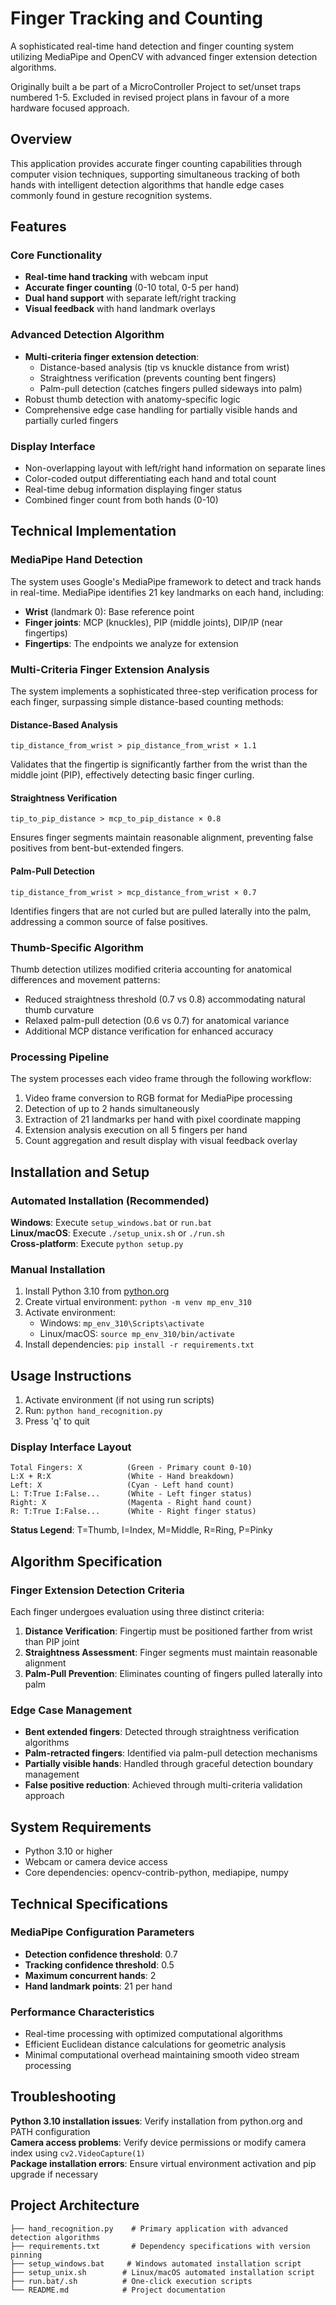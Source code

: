 # Finger Tracking and Counting

A sophisticated real-time hand detection and finger counting system utilizing MediaPipe and OpenCV with advanced finger extension detection algorithms.

Originally built a be part of a MicroController Project to set/unset traps numbered 1-5. Excluded in revised project plans in favour of a more hardware focused approach.

## Overview

This application provides accurate finger counting capabilities through computer vision techniques, supporting simultaneous tracking of both hands with intelligent detection algorithms that handle edge cases commonly found in gesture recognition systems.

## Features

### Core Functionality
- **Real-time hand tracking** with webcam input
- **Accurate finger counting** (0-10 total, 0-5 per hand)
- **Dual hand support** with separate left/right tracking
- **Visual feedback** with hand landmark overlays

### Advanced Detection Algorithm
- **Multi-criteria finger extension detection**:
  - Distance-based analysis (tip vs knuckle distance from wrist)
  - Straightness verification (prevents counting bent fingers)
  - Palm-pull detection (catches fingers pulled sideways into palm)
- Robust thumb detection with anatomy-specific logic
- Comprehensive edge case handling for partially visible hands and partially curled fingers

### Display Interface
- Non-overlapping layout with left/right hand information on separate lines
- Color-coded output differentiating each hand and total count
- Real-time debug information displaying finger status
- Combined finger count from both hands (0-10)

## Technical Implementation

### MediaPipe Hand Detection
The system uses Google's MediaPipe framework to detect and track hands in real-time. MediaPipe identifies 21 key landmarks on each hand, including:
- **Wrist** (landmark 0): Base reference point
- **Finger joints**: MCP (knuckles), PIP (middle joints), DIP/IP (near fingertips)
- **Fingertips**: The endpoints we analyze for extension

### Multi-Criteria Finger Extension Analysis
The system implements a sophisticated three-step verification process for each finger, surpassing simple distance-based counting methods:

#### Distance-Based Analysis
```
tip_distance_from_wrist > pip_distance_from_wrist × 1.1
```
Validates that the fingertip is significantly farther from the wrist than the middle joint (PIP), effectively detecting basic finger curling.

#### Straightness Verification
```
tip_to_pip_distance > mcp_to_pip_distance × 0.8
```
Ensures finger segments maintain reasonable alignment, preventing false positives from bent-but-extended fingers.

#### Palm-Pull Detection
```
tip_distance_from_wrist > mcp_distance_from_wrist × 0.7
```
Identifies fingers that are not curled but are pulled laterally into the palm, addressing a common source of false positives.

### Thumb-Specific Algorithm
Thumb detection utilizes modified criteria accounting for anatomical differences and movement patterns:
- Reduced straightness threshold (0.7 vs 0.8) accommodating natural thumb curvature
- Relaxed palm-pull detection (0.6 vs 0.7) for anatomical variance
- Additional MCP distance verification for enhanced accuracy

### Processing Pipeline
The system processes each video frame through the following workflow:
1. Video frame conversion to RGB format for MediaPipe processing
2. Detection of up to 2 hands simultaneously
3. Extraction of 21 landmarks per hand with pixel coordinate mapping
4. Extension analysis execution on all 5 fingers per hand
5. Count aggregation and result display with visual feedback overlay

## Installation and Setup

### Automated Installation (Recommended)

**Windows**: Execute `setup_windows.bat` or `run.bat`  
**Linux/macOS**: Execute `./setup_unix.sh` or `./run.sh`  
**Cross-platform**: Execute `python setup.py`

### Manual Installation

1. Install Python 3.10 from [python.org](https://www.python.org/downloads/)
2. Create virtual environment: `python -m venv mp_env_310`
3. Activate environment: 
   - Windows: `mp_env_310\Scripts\activate`
   - Linux/macOS: `source mp_env_310/bin/activate`
4. Install dependencies: `pip install -r requirements.txt`

## Usage Instructions

1. Activate environment (if not using run scripts)
2. Run: `python hand_recognition.py`
3. Press 'q' to quit

### Display Interface Layout
```
Total Fingers: X          (Green - Primary count 0-10)
L:X + R:X                 (White - Hand breakdown)
Left: X                   (Cyan - Left hand count)
L: T:True I:False...      (White - Left finger status)
Right: X                  (Magenta - Right hand count)  
R: T:True I:False...      (White - Right finger status)
```

**Status Legend**: T=Thumb, I=Index, M=Middle, R=Ring, P=Pinky

## Algorithm Specification

### Finger Extension Detection Criteria
Each finger undergoes evaluation using three distinct criteria:
1. **Distance Verification**: Fingertip must be positioned farther from wrist than PIP joint
2. **Straightness Assessment**: Finger segments must maintain reasonable alignment
3. **Palm-Pull Prevention**: Eliminates counting of fingers pulled laterally into palm

### Edge Case Management
- **Bent extended fingers**: Detected through straightness verification algorithms
- **Palm-retracted fingers**: Identified via palm-pull detection mechanisms
- **Partially visible hands**: Handled through graceful detection boundary management
- **False positive reduction**: Achieved through multi-criteria validation approach

## System Requirements
- Python 3.10 or higher
- Webcam or camera device access
- Core dependencies: opencv-contrib-python, mediapipe, numpy

## Technical Specifications

### MediaPipe Configuration Parameters
- **Detection confidence threshold**: 0.7
- **Tracking confidence threshold**: 0.5  
- **Maximum concurrent hands**: 2
- **Hand landmark points**: 21 per hand

### Performance Characteristics
- Real-time processing with optimized computational algorithms
- Efficient Euclidean distance calculations for geometric analysis
- Minimal computational overhead maintaining smooth video stream processing

## Troubleshooting

**Python 3.10 installation issues**: Verify installation from python.org and PATH configuration  
**Camera access problems**: Verify device permissions or modify camera index using `cv2.VideoCapture(1)`  
**Package installation errors**: Ensure virtual environment activation and pip upgrade if necessary

## Project Architecture
```
├── hand_recognition.py    # Primary application with advanced detection algorithms
├── requirements.txt       # Dependency specifications with version pinning
├── setup_windows.bat     # Windows automated installation script
├── setup_unix.sh        # Linux/macOS automated installation script  
├── run.bat/.sh          # One-click execution scripts
└── README.md            # Project documentation
```
